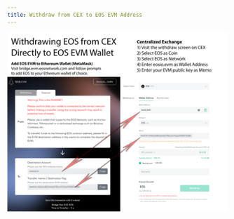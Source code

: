 ```yaml
---
title: Withdraw from CEX to EOS EVM Address
---
```


![EOS EVM Token Flow](./resources/EOS-EVM_withdraw_from_CEX_to_wallet.png)
